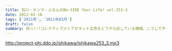 ```yaml
---
title: 石川・ホンマ・ぶるんのBe-SIDE Your Life! vol.253-3
date: 2011-03-10
tags: ['2011年', '2011年03月']
draft: false
summary: 何っ!!!コレクティブストアがネット広告をどうやら出している模様。こうしてサイトにアクセスしているあなたのPCにS2Nの広告が掲載される可能性があるという噂です。NAMAE
---
```


http://project-phi.ddo.jp/ishikawa/ishikawa253_3.mp3

